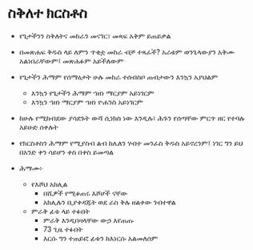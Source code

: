 # ስቅለተ ክርስቶስ

* የጌታችንን ስቅለትና መከራን መናገር፣ መጻፍ አቅም ይጠይቃል
* በመጽሐፍ ቅዱስ ላይ ለምን ጥቂቷ መከራ ብቻ ተጻፈች? አራቱም ወንጌላውያን አቅሙ አልነበራቸውም፤ መጽሐፉም አይችለውም
* የጌታችን ሕማም የሰማዕታት ሁሉ መከራ ተሰብስቦ ጠብታውን እንኳን አያህልም
  * እንኳን የጌታችን ሕማም ኀዘነ ማርያም አይነገርም 
  * እንኳን ኀዘነ ማርያም ኀዘነ ዮሐንስ አይነገርም
* ከሁሉ የሚከብደው ያሳደጉት ውሻ ሲነክስ ነው እንዲሉ፣ ሕጉን የሰጣቸው ምርጥ ዘር የተባሉ አይሁድ ሰቀሉት
* የክርስቶስን ሕማም የሚያስብ ልብ ከሌለን ሃብተ መንፈስ ቅዱስ አይኖረንም፤ ነገር ግን ይህ በአንድ ቀን ሳይሆን ቀስ በቀስ ይመጣል
 
* ሕማሙ፦
  * የእሾህ አክሊል
    * በሺዎች የሚቆጠሩ እሾሆች ናቸው 
    * አክሊሉን ቢያቀዳጁት ወደ ራስ ቅሉ ዘልቀው ገብተዋል
  * ምራቅ ፊቱ ላይ ተፉበት
    * ምራቅ እንዲበዛላቸው ውኃ እየጠጡ
    * 73 ጊዜ ተፉበት
    * እርሱ ግን ተጠይፎ ፊቱን ከእነርሱ አልመለሰም

